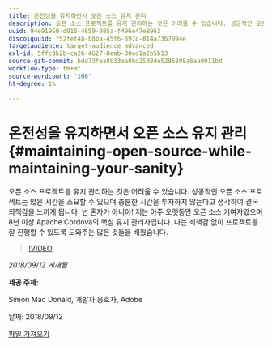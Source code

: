 ```yaml
---
title: 온전성을 유지하면서 오픈 소스 유지 관리
description: 오픈 소스 프로젝트를 유지 관리하는 것은 어려울 수 있습니다. 성공적인 오픈 소스 프로젝트는 많은 시간을 소요할 수 있으며 충분한 시간을 투자하지 않는다고 생각하여 결국 죄책감을 느끼게 됩니다. 죄책감 없이 프로젝트를 잘 수행할 수 있도록 도와주는 몇 가지 사항을 배웁니다.
uuid: 94e91950-d915-4659-985a-f496e47e8963
discoiquuid: f52fef4b-b8ba-45f6-897c-814a7367994e
targetaudience: target-audience advanced
exl-id: 5ffc3b2b-ca26-4627-8eab-00ed1a2b5b13
source-git-commit: bdd73fea8b33aa0bd25d8de5295808a6aa9911bd
workflow-type: tm+mt
source-wordcount: '166'
ht-degree: 1%

---
```


# 온전성을 유지하면서 오픈 소스 유지 관리{#maintaining-open-source-while-maintaining-your-sanity}

오픈 소스 프로젝트를 유지 관리하는 것은 어려울 수 있습니다. 성공적인 오픈 소스 프로젝트는 많은 시간을 소요할 수 있으며 충분한 시간을 투자하지 않는다고 생각하여 결국 죄책감을 느끼게 됩니다. 넌 혼자가 아니야! 저는 아주 오랫동안 오픈 소스 기여자였으며 8년 이상 Apache Cordova의 핵심 유지 관리자입니다. 나는 죄책감 없이 프로젝트를 잘 진행할 수 있도록 도와주는 많은 것들을 배웠습니다.

>[!VIDEO](https://video.tv.adobe.com/v/23713/?quality=9)

*2018/09/12 게재됨*

**제공 주체:**

Simon Mac Donald, 개발자 옹호자, Adobe

날짜: 2018/09/12

[파일 가져오기](assets/maintaining-open-source-while-maintaining-your-sanity-gems-091218.pdf)

<!--
[Get back to the Overview](https://helpx.adobe.com/experience-manager/kt/eseminars/gems/aem-index.html)
-->
